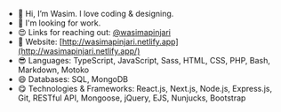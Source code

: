 - 👋 Hi, I’m Wasim. I love coding & designing.
- 💞️ I'm looking for work.
- 😍 Links for reaching out: [@wasimapinjari](https://wasimapinjari.bio.link)
- 👀 Website: [http://wasimapinjari.netlify.app](http://wasimapinjari.netlify.app/)
- 😎 Languages: TypeScript, JavaScript, Sass, HTML, CSS, PHP, Bash, Markdown, Motoko
- 😄 Databases: SQL, MongoDB
- 😋 Technologies & Frameworks: React.js, Next.js, Node.js, Express.js, Git, RESTful API, Mongoose, jQuery, 
EJS, Nunjucks, Bootstrap
 
<!---
wasimapinjari/wasimapinjari is a ✨ special ✨ repository because its `README.md` (this file) appears on your GitHub profile.
You can click the Preview link to take a look at your changes.
--->
